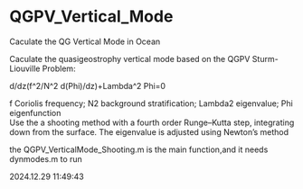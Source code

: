 # QGPV_Vertical_Mode
Caculate the QG Vertical Mode in Ocean

Caculate the quasigeostrophy vertical mode based on the QGPV Sturm-Liouville Problem:

d/dz(f^2/N^2 d(Phi)/dz)+Lambda^2 Phi=0 

f Coriolis frequency; N2 background stratification; Lambda2 eigenvalue; Phi eigenfunction  
Use the a shooting method with a fourth order Runge–Kutta step,
integrating down from the surface.
The eigenvalue is adjusted using Newton’s method

the QGPV_VerticalMode_Shooting.m is the main function,and it needs dynmodes.m to run

2024.12.29 11:49:43
